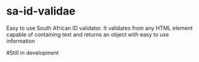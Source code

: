 # sa-id-validae
Easy to use South African ID validator. It validates from any HTML element capable of containing text and returns an object with easy to use information

#Still in development
<script>
  var validationObjects = new SaIdValidae( ".className" , "[ 40 - 42 ] : [ 45 ]" );
  var results = validationObjects.validate();
</script>
